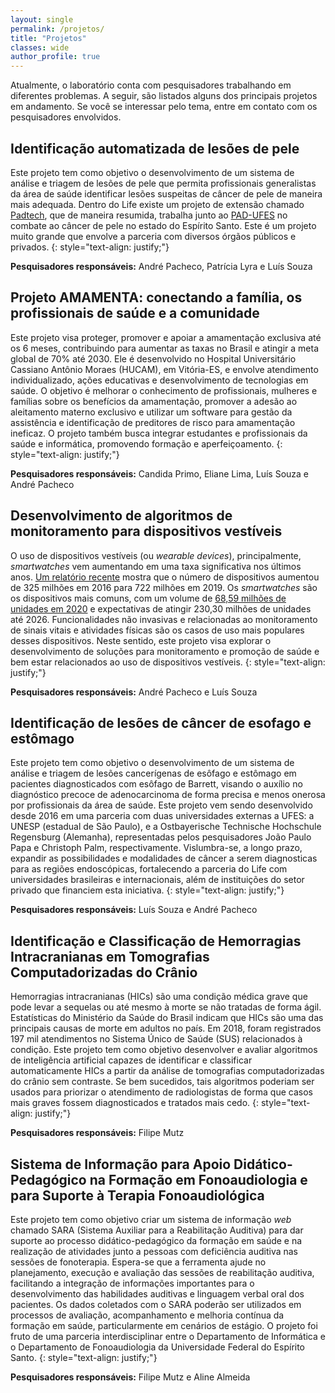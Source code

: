 ```yaml
---
layout: single
permalink: /projetos/
title: "Projetos"
classes: wide
author_profile: true
---
```


Atualmente, o laboratório conta com pesquisadores trabalhando em diferentes problemas. A seguir, são listados alguns dos principais projetos em andamento. Se você se interessar pelo tema, entre em contato com os pesquisadores envolvidos.

## Identificação automatizada de lesões de pele
Este projeto tem como objetivo o desenvolvimento de um sistema de análise e triagem de lesões de pele que permita profissionais generalistas da área de saúde identificar lesões suspeitas de câncer de pele de maneira mais adequada. Dentro do Life existe um projeto de extensão chamado [Padtech](https://pad.ufes.br/padtech/), que de maneira resumida, trabalha junto ao [PAD-UFES](https://pad.ufes.br/) no combate ao câncer de pele no estado do Espírito Santo. Este é um projeto muito grande que envolve a parceria com diversos órgãos públicos e privados.
{: style="text-align: justify;"}

**Pesquisadores responsáveis:** André Pacheco, Patrícia Lyra e Luís Souza


## Projeto AMAMENTA: conectando a família, os profissionais de saúde e a comunidade
Este projeto visa proteger, promover e apoiar a amamentação exclusiva até os 6 meses, contribuindo para aumentar as taxas no Brasil e atingir a meta global de 70% até 2030. Ele é desenvolvido no Hospital Universitário Cassiano Antônio Moraes (HUCAM), em Vitória-ES, e envolve atendimento individualizado, ações educativas e desenvolvimento de tecnologias em saúde. O objetivo é melhorar o conhecimento de profissionais, mulheres e famílias sobre os benefícios da amamentação, promover a adesão ao aleitamento materno exclusivo e utilizar um software para gestão da assistência e identificação de preditores de risco para amamentação ineficaz. O projeto também busca integrar estudantes e profissionais da saúde e informática, promovendo formação e aperfeiçoamento.
{: style="text-align: justify;"}

**Pesquisadores responsáveis:** Candida Primo, Eliane Lima, Luís Souza e André Pacheco


## Desenvolvimento de algoritmos de monitoramento para dispositivos vestíveis

 O uso de dispositivos vestíveis (ou *wearable devices*), principalmente, *smartwatches* vem aumentando em uma taxa significativa nos últimos anos. [Um relatório recente](https://www.statista.com/statistics/487291/global-connected-wearable-devices/) mostra que o número de dispositivos aumentou de 325 milhões em 2016 para 722 milhões em 2019. Os *smartwatches* são os dispositivos mais comuns, com um volume de [68,59 milhões de unidades em 2020](https://www.reportlinker.com/p05285115/Wearable-Medical-Devices-Technologies-and-Global-Markets.html) e expectativas de atingir 230,30 milhões de unidades até 2026. Funcionalidades não invasivas e relacionadas ao monitoramento de sinais vitais e atividades físicas são os casos de uso mais populares desses dispositivos. Neste sentido, este projeto visa explorar o desenvolvimento de soluções para monitoramento e promoção de saúde e bem estar relacionados ao uso de dispositivos vestíveis.
{: style="text-align: justify;"}


**Pesquisadores responsáveis:** André Pacheco e Luís Souza

## Identificação de lesões de câncer de esofago e estômago

Este projeto tem como objetivo o desenvolvimento de um sistema de análise e triagem de lesões cancerígenas de esôfago e estômago em pacientes diagnosticados com esôfago de Barrett, visando o auxílio no diagnóstico precoce de adenocarcinoma de forma precisa e menos onerosa por profissionais da área de saúde. Este projeto vem sendo desenvolvido desde 2016 em uma parceria com duas universidades externas a UFES: a UNESP (estadual de São Paulo), e a Ostbayerische Technische Hochschule Regensburg (Alemanha), representadas pelos pesquisadores João Paulo Papa e Christoph Palm, respectivamente. Vislumbra-se, a longo prazo, expandir as possibilidades e modalidades de câncer a serem diagnosticas para as regiões endoscópicas, fortalecendo a parceria do Life com universidades brasileiras e internacionais, além de instituições do setor privado que financiem esta iniciativa.
{: style="text-align: justify;"}

**Pesquisadores responsáveis:** Luís Souza e André Pacheco

## Identificação e Classificação de Hemorragias Intracranianas em Tomografias Computadorizadas do Crânio

Hemorragias intracranianas (HICs) são uma condição médica grave que pode levar a sequelas ou até mesmo à morte se não tratadas de forma ágil. Estatísticas do Ministério da Saúde do Brasil indicam que HICs são uma das principais causas de morte em adultos no país. Em 2018, foram registrados 197 mil atendimentos no Sistema Único de Saúde (SUS) relacionados à condição. Este projeto tem como objetivo desenvolver e avaliar algoritmos de inteligência artificial capazes de identificar e classificar automaticamente HICs a partir da análise de tomografias computadorizadas do crânio sem contraste. Se bem sucedidos, tais algoritmos poderiam ser usados para priorizar o atendimento de radiologistas de forma que casos mais graves fossem diagnosticados e tratados mais cedo. 
{: style="text-align: justify;"}

**Pesquisadores responsáveis:** Filipe Mutz 

## Sistema de Informação para Apoio Didático-Pedagógico na Formação em Fonoaudiologia e para Suporte à Terapia Fonoaudiológica

Este projeto tem como objetivo criar um sistema de informação _web_ chamado SARA (Sistema Auxiliar para a Reabilitação Auditiva) para dar suporte ao processo didático-pedagógico da formação em saúde e na realização de atividades junto a pessoas com deficiência auditiva nas sessões de fonoterapia. Espera-se que a ferramenta ajude no planejamento, execução e avaliação das sessões de reabilitação auditiva, facilitando a integração de informações importantes para o desenvolvimento das habilidades auditivas e linguagem verbal oral dos pacientes. Os dados coletados com o SARA poderão ser utilizados em processos de avaliação, acompanhamento e melhoria contínua da formação em saúde, particularmente em cenários de estágio. O projeto foi fruto de uma parceria interdisciplinar entre o Departamento de Informática e o Departamento de Fonoaudiologia da Universidade Federal do Espírito Santo. 
{: style="text-align: justify;"}

**Pesquisadores responsáveis:** Filipe Mutz e Aline Almeida
